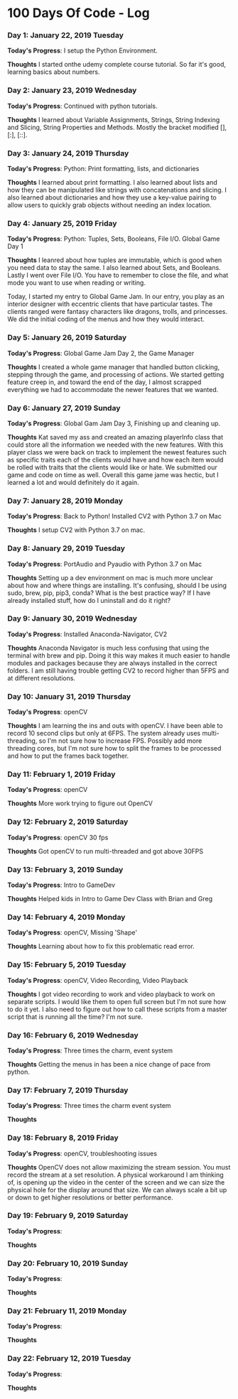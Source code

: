 # 100 Days Of Code - Log

### Day 1: January 22, 2019 Tuesday

**Today's Progress**: I setup the Python Environment.

**Thoughts** I started onthe udemy complete course tutorial. So far it's good, learning basics about numbers.

### Day 2: January 23, 2019 Wednesday

**Today's Progress**: Continued with python tutorials. 

**Thoughts** I learned about Variable Assignments, Strings, String Indexing and Slicing, String Properties and Methods. Mostly the bracket modified [], [:], [::].

### Day 3: January 24, 2019 Thursday

**Today's Progress**: Python: Print formatting, lists, and dictionaries 

**Thoughts** I learned about print formatting. I also learned about lists and how they can be manipulated like strings with concatenations and slicing. I also learned about dictionaries and how they use a key-value pairing to allow users to quickly grab objects without needing an index location.

### Day 4: January 25, 2019 Friday

**Today's Progress**: Python: Tuples, Sets, Booleans, File I/O. Global Game Day 1

**Thoughts** I leanred about how tuples are immutable, which is good when you need data to stay the same. I also learned about Sets, and Booleans. Lastly I went over File I/O. You have to remember to close the file, and what mode you want to use when reading or writing.

Today, I started my entry to Global Game Jam. In our entry, you play as an interior designer with eccentric clients that have particular tastes. The clients ranged were fantasy characters like dragons, trolls, and princesses. We did the initial coding of the menus and how they would interact.

### Day 5: January 26, 2019 Saturday

**Today's Progress**: Global Game Jam Day 2, the Game Manager

**Thoughts** I created a whole game manager that handled button clicking, stepping through the game, and processing of actions. We started getting feature creep in, and toward the end of the day, I almost scrapped everything we had to accommodate the newer features that we wanted.

### Day 6: January 27, 2019 Sunday

**Today's Progress**: Global Gam Jam Day 3, Finishing up and cleaning up.

**Thoughts** Kat saved my ass and created an amazing playerInfo class that could store all the information we needed with the new features. With this player class we were back on track to implement the newest features such as specific traits each of the clients would have and how each item would be rolled with traits that the clients would like or hate. We submitted our game and code on time as well. Overall this game jame was hectic, but I learned a lot and would definitely do it again.

### Day 7: January 28, 2019 Monday

**Today's Progress**: Back to Python! Installed CV2 with Python 3.7 on Mac

**Thoughts** 
I setup CV2 with Python 3.7 on mac.

### Day 8: January 29, 2019 Tuesday

**Today's Progress**: PortAudio and Pyaudio with Python 3.7 on Mac

**Thoughts** 
Setting up a dev environment on mac is much more unclear about how and where things are installing. It's confusing, should I be using sudo, brew, pip, pip3, conda? What is the best practice way? If I have already installed stuff, how do I uninstall and do it right?

### Day 9: January 30, 2019 Wednesday

**Today's Progress**: Installed Anaconda-Navigator, CV2

**Thoughts** 
Anaconda Navigator is much less confusing that using the terminal with brew and pip. Doing it this way makes it much easier to handle modules and packages because they are always installed in the correct folders. I am still having trouble getting CV2 to record higher than 5FPS and at different resolutions.

### Day 10: January 31, 2019 Thursday

**Today's Progress**: openCV

**Thoughts** 
I am learning the ins and outs with openCV. I have been able to record 10 second clips but only at 6FPS. The system already uses multi-threading, so I'm not sure how to increase FPS. Possibly add more threading cores, but I'm not sure how to split the frames to be processed and how to put the frames back together.

### Day 11: February 1, 2019 Friday

**Today's Progress**: openCV

**Thoughts** 
More work trying to figure out OpenCV

### Day 12: February 2, 2019 Saturday

**Today's Progress**: openCV 30 fps

**Thoughts**
Got openCV to run multi-threaded and got above 30FPS

### Day 13: February 3, 2019 Sunday

**Today's Progress**: Intro to GameDev

**Thoughts** 
Helped kids in Intro to Game Dev Class with Brian and Greg

### Day 14: February 4, 2019 Monday

**Today's Progress**: openCV, Missing 'Shape'

**Thoughts** 
Learning about how to fix this problematic read error.

### Day 15: February 5, 2019 Tuesday

**Today's Progress**: openCV, Video Recording, Video Playback

**Thoughts** 
I got video recording to work and video playback to work on separate scripts. I would like them to open full screen but I'm not sure how to do it yet. I also need to figure out how to call these scripts from a master script that is running all the time? I'm not sure.

### Day 16: February 6, 2019 Wednesday

**Today's Progress**: Three times the charm, event system

**Thoughts** 
Getting the menus in has been a nice change of pace from python.

### Day 17: February 7, 2019 Thursday

**Today's Progress**: Three times the charm event system

**Thoughts** 


### Day 18: February 8, 2019 Friday

**Today's Progress**: openCV, troubleshooting issues

**Thoughts**
OpenCV does not allow maximizing the stream session. You must record the stream at a set resolution. A physical workaround I am thinking of, is opening up the video in the center of the screen and we can size the physical hole for the display around that size. We can always scale a bit up or down to get higher resolutions or better performance.

### Day 19: February 9, 2019 Saturday

**Today's Progress**: 

**Thoughts** 



### Day 20: February 10, 2019 Sunday

**Today's Progress**: 

**Thoughts** 



### Day 21: February 11, 2019 Monday

**Today's Progress**: 

**Thoughts** 


### Day 22: February 12, 2019 Tuesday

**Today's Progress**: 

**Thoughts** 




